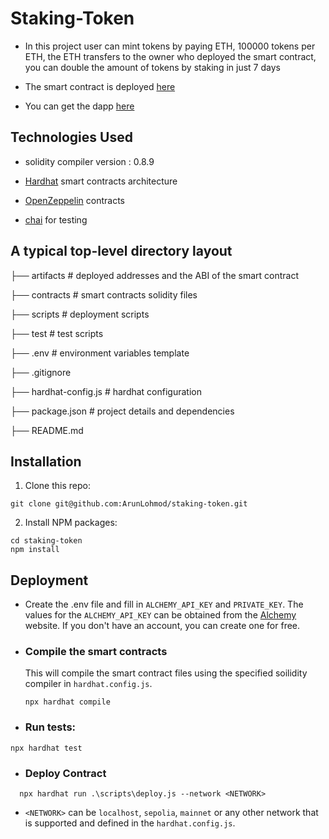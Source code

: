 # Staking-Token

- In this project user can mint tokens by paying ETH, 100000 tokens per ETH, the ETH transfers to the owner who deployed the smart contract, you can double the amount of tokens by staking in just 7 days

- The smart contract is deployed [here](https://sepolia.etherscan.io/address/0x65D8fB910AB69d655b1B9e7367367Ba5766c958E)

- You can get the dapp [here](https://lucky-kringle-5d896b.netlify.app/)

## Technologies Used

- solidity compiler version : 0.8.9

- [Hardhat](https://hardhat.org/) smart contracts architecture

- [OpenZeppelin](https://www.openzeppelin.com/) contracts

- [chai](https://www.chaijs.com/) for testing

## A typical top-level directory layout

├── artifacts # deployed addresses and the ABI of the smart contract

├── contracts # smart contracts solidity files

├── scripts # deployment scripts

├── test # test scripts

├── .env # environment variables template

├── .gitignore

├── hardhat-config.js # hardhat configuration

├── package.json # project details and dependencies

├── README.md

## Installation

1. Clone this repo:

```console
git clone git@github.com:ArunLohmod/staking-token.git
```

2. Install NPM packages:

```console
cd staking-token
npm install
```

## Deployment

- Create the .env file and fill in `ALCHEMY_API_KEY` and `PRIVATE_KEY`. The values for the `ALCHEMY_API_KEY` can be obtained from the [Alchemy](https://www.alchemy.com/) website. If you don't have an account, you can create one for free.

- ### Compile the smart contracts

  This will compile the smart contract files using the specified soilidity compiler in `hardhat.config.js`.

  ```console
  npx hardhat compile
  ```

- ### Run tests:

```console
npx hardhat test
```

- ### Deploy Contract

```console
  npx hardhat run .\scripts\deploy.js --network <NETWORK>
```

- `<NETWORK>` can be `localhost`, `sepolia`, `mainnet` or any other network that is supported and defined in the `hardhat.config.js`.
